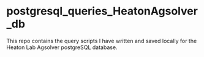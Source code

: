 # postgresql_queries_HeatonAgsolver_db
This repo contains the query scripts I have written and saved locally for the Heaton Lab Agsolver postgreSQL database.

